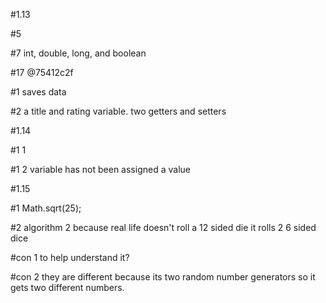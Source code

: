 #1.13

 </p>#5 </p>
 </p>#7   int, double, long, and boolean </p>
 </p>#17   @75412c2f </p>

 </p>#1 saves data </p>
 </p>#2 a title and rating variable. two getters and setters </p>


#1.14
  </p>#1 1  </p>
 </p>#1 2 variable has not been assigned a value </p>

#1.15
</p>#1  Math.sqrt(25);   </p>
</p>#2   algorithm 2 because real life doesn't roll a 12 sided die it rolls 2 6 sided dice  </p>
</p>#con 1 to help understand it?</p>
</p>#con 2 they are different because its two random number generators so it gets two different numbers.  </p>

